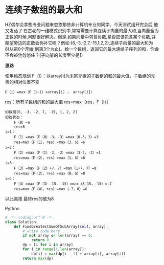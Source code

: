 # 连续子数组的最大和

HZ偶尔会拿些专业问题来忽悠那些非计算机专业的同学。今天测试组开完会后,他又发话了:在古老的一维模式识别中,常常需要计算连续子向量的最大和,当向量全为正数的时候,问题很好解决。但是,如果向量中包含负数,是否应该包含某个负数,并期望旁边的正数会弥补它呢？例如:{6,-3,-2,7,-15,1,2,2},连续子向量的最大和为8(从第0个开始,到第3个为止)。给一个数组，返回它的最大连续子序列的和，你会不会被他忽悠住？(子向量的长度至少是1)

**思路**

使用动态规划
F（i）：以array[i]为末尾元素的子数组的和的最大值，子数组的元素的相对位置不变
```
F（i）=max（F（i-1）+array[i] ， array[i]）
```
res：所有子数组的和的最大值
res=max（res，F（i））
```
如数组[6, -3, -2, 7, -15, 1, 2, 2]
初始状态：
    F（0）=6
    res=6
i=1：
    F（1）=max（F（0）-3，-3）=max（6-3，3）=3
    res=max（F（1），res）=max（3，6）=6
i=2：
    F（2）=max（F（1）-2，-2）=max（3-2，-2）=1
    res=max（F（2），res）=max（1，6）=6
i=3：
    F（3）=max（F（2）+7，7）=max（1+7，7）=8
    res=max（F（2），res）=max（8，6）=8
i=4：
    F（4）=max（F（3）-15，-15）=max（8-15，-15）=-7
    res=max（F（4），res）=max（-7，8）=8
```
以此类推
最终res的值为8

Python:
```python
# -*- coding:utf-8 -*-
class Solution:
    def FindGreatestSumOfSubArray(self, array):
        # write code here
        if not array or len(array) == 0:
            return 0
        dp = [i for i in array]
        for i in range(1,len(array)):
            dp[i] = max(dp[i - 1] + array[i], array[i])
        return max(dp)
```
